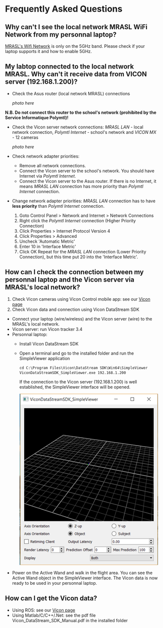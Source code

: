 # Frequently Asked Questions

## Why can't I see the local network MRASL WiFi Network from my personnal laptop?
[MRASL's Wifi Network](/Equipment/Networking/WiFi.md) is only on the 5GHz band. Please check if your laptop supports it and how to enable 5GHz.

## My labtop connected to the local network MRASL. Why can't it receive data from VICON server (192.168.1.200)?
  * Check the Asus router (local network MRASL) connections

    *photo here*

  **N.B. Do not connect this router to the school's network (prohibited by the Service Informatique Polymtl)!**

  * Check the Vicon server network connections: *MRASL LAN* - local network connection, *Polymtl Internet* - school's network and *VICON MX* - 12 cameras

    *photo here*

  * Check network adapter priorities:
    * Remove all network connections.
    * Connect the Vicon server to the school's network. You should have Internet via *Polymtl Internet*.
    * Connect the Vicon server to the Asus router. If there is no Internet, it means *MRASL LAN* connection has more priority than *Polymtl Internet* connection.

  * Change network adapter priorities: *MRASL LAN* connection has to have **less priority** than *Polymtl Internet* connection.
    1. Goto Control Panel > Network and Internet > Network Connections
    2. Right click the *Polymtl Internet* connection (Higher Priority Connection)
    3. Click Properties > Internet Protocol Version 4
    4. Click Properties > Advanced
    5. Uncheck 'Automatic Metric'
    6. Enter 10 in 'Interface Metric'
    7. Click OK
    Repeat for the *MRASL LAN* connection (Lower Priority Connection), but this time put 20 into the 'Interface Metric'.

## How can I check the connection between my personnal laptop and the Vicon server via MRASL's local network?
1. Check Vicon cameras using Vicon Control mobile app: see our [Vicon page](/Equipment/Vicon/Calibration.md)
2. Check Vicon data and connection using Vicon DataStream SDK
  * Connect your laptop (wire/wireless) and the Vicon server (wire) to the MRASL's local network.
  * Vicon server: run Vicon tracker 3.4
  * Personnal laptop:
    * Install Vicon DataStream SDK
    * Open a terminal and go to the installed folder and run the SimpleViewer application
      ```
      cd C:\Program Files\Vicon\DataStream SDK\Win64\SimpleViewer      
      ViconDataStreamSDK_SimpleViewer.exe 192.168.1.200
      ```
      If the connection to the Vicon server (192.168.1.200) is well established,  the SimpleViewer interface will be opened.
      
      ![](/assets/ViconSDK.png)   
  * Power on the Active Wand and walk in the flight area. You can see the Active Wand object in the SimpleViewer interface. The Vicon data is now ready to be used in your personnal laptop.

## How can I get the Vicon data?
  * Using ROS: see our [Vicon page](/Equipment/Vicon/Usage.md)
  * Using Matlab/C/C++/.Net: see the pdf file Vicon_DataStream_SDK_Manual.pdf in the installed folder
